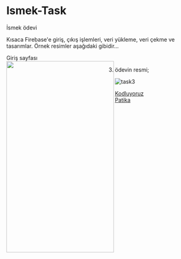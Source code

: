 # Ismek-Task
İsmek ödevi



Kısaca Firebase'e giriş, çıkış işlemleri, veri yükleme, veri çekme ve tasarımlar. Örnek resimler aşağıdaki gibidir...

Giriş sayfası  
<a href="url"><img src="https://raw.githubusercontent.com/Argedik/Ismek-Task/main/images/HomePage.png" align="left" height="500" width="280" ></a>

3. ödevin resmi;

![task3](task%203/asiankitchen/image/Screenshot%20from%202022-05-04%2012-18-49.png)

[Kodluyoruz](https://www.kodluyoruz.org/)  
[Patika](https://www.patika.dev/)
